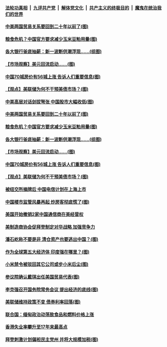 

####  [法轮功真相](../../../../basic/blob/master/README.md?t=03200431) &nbsp;|&nbsp; [九评共产党](../../../../9ping.md/blob/master/README.md?t=03200431) &nbsp;|&nbsp; [解体党文化](../../../../jtdwh.md/blob/master/README.md?t=03200431)  &nbsp;|&nbsp; [共产主义的终极目的](../../../../gczydzjmd.md/blob/master/README.md?t=03200431) &nbsp;|&nbsp; [魔鬼在统治我们的世界](../../../../mgztzwmdsj.md/blob/master/README.md?t=03200431) 

#### [中美两国贸易关系要回到二十年以前了(图)](../pages/p5/966077.md?t=03200431) 

#### [粮食危机？中国官方要求减少玉米豆粕用量(图)](../pages/p5/966072.md?t=03200431) 

#### [各大银行釜底抽薪：新一波断供潮浮现……(组图)](../pages/p5/966032.md?t=03200431) 

#### [【市场观察】美元回流启动……(图)](../pages/p5/966017.md?t=03200431) 

#### [中国70城房价有56城上涨 告诉人们重要信息(图)](../pages/p5/966008.md?t=03200431) 

#### [【观点】美联储为何不干预美债市场？(图)](../pages/p5/966019.md?t=03200431) 

#### [中美高层对话剑拔弩张 中国股市大幅收低(图)](../pages/p5/966085.md?t=03200431) 

#### [中美两国贸易关系要回到二十年以前了(图)](../pages/p5/966077.md?t=03200431) 

#### [粮食危机？中国官方要求减少玉米豆粕用量(图)](../pages/p5/966072.md?t=03200431) 

#### [各大银行釜底抽薪：新一波断供潮浮现……(组图)](../pages/p5/966032.md?t=03200431) 

#### [【市场观察】美元回流启动……(图)](../pages/p5/966017.md?t=03200431) 

#### [中国70城房价有56城上涨 告诉人们重要信息(图)](../pages/p5/966008.md?t=03200431) 

#### [【观点】美联储为何不干预美债市场？(图)](../pages/p5/966019.md?t=03200431) 

#### [被纽交所摘牌后 中国电信计划在上海上市](../pages/p5/965981.md?t=03200431) 

#### [中国楼市监管风暴再起 炒房客彻底慌了(图)](../pages/p5/965978.md?t=03200431) 

#### [美国开始撤销2家中国通信商在美经营权](../pages/p5/965964.md?t=03200431) 

#### [美制造商协会促拜登制定对华战略 加强竞争力](../pages/p5/965962.md?t=03200431) 

#### [潘石屹称不要是非 清仓资产也要逃出中国？(图)](../pages/p5/965895.md?t=03200431) 

#### [作为全球第五大经济体 印度强在哪里？(图)](../pages/p5/965890.md?t=03200431) 

#### [小米禁令被驳回其它公司或步小米后尘(图)](../pages/p5/965902.md?t=03200431) 

#### [参议院确认戴琪出任美国贸易代表(图)](../pages/p5/965900.md?t=03200431) 

#### [李克强召开国务院常务会议 提出经济的底线(图)](../pages/p5/965891.md?t=03200431) 

#### [美联储维持政策不变 债券利率回落(图)](../pages/p5/965893.md?t=03200431) 

#### [联合国：缅甸政治动荡致食品和燃料价格上涨](../pages/p5/965873.md?t=03200431) 

#### [香港失业率攀升至17年来最高点](../pages/p5/965871.md?t=03200431) 

#### [拜登刺激计划偏袒民主党州 并将大规模加税(图)](../pages/p5/965801.md?t=03200431) 

